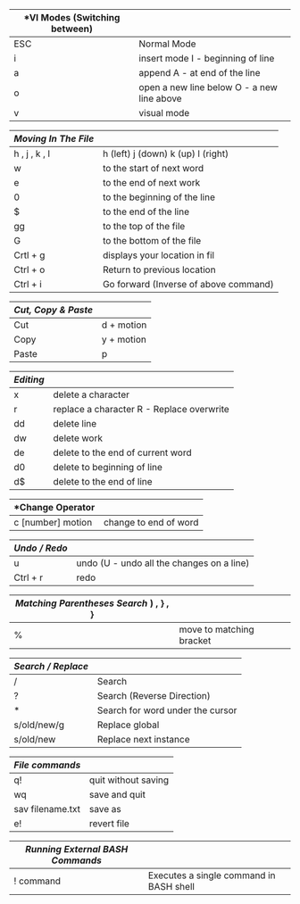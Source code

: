 | *VI Modes (Switching between)                                              || 
|----------------------|------------------------------------------------------|
| ESC                  | Normal Mode                                          |
| i                    | insert mode   I - beginning of line                  |
| a                    | append        A - at end of the line                 |
| o                    | open a new line below   O - a new line above         |
| v                    | visual mode                                          |


| *Moving In The File*                                              || 
|----------------------|---------------------------------------------|
| h , j , k , l        | h (left)   j (down)   k (up)   l (right)    |
| w                    | to the start of next word                   |
| e                    | to the end of next work                     |
| 0                    | to the beginning of the line                |
| $                    | to the end of the line                      |
| gg                   | to the top of the file                      |
| G                    | to the bottom of the file                   |
| Crtl + g             | displays your location in fil               |
| Ctrl + o             | Return to previous location                 |
| Ctrl + i             | Go forward (Inverse of above command)       |



| *Cut, Copy & Paste*                                               || 
|----------------------|---------------------------------------------|
| Cut                  | d + motion                                  |
| Copy                 | y + motion                                  |
| Paste                | p                                           |

| *Editing*                                                         || 
|----------------------|---------------------------------------------|
| x                    | delete a character                          |
| r                    | replace a character  R - Replace overwrite  |
| dd                   | delete line                                 |
| dw                   | delete work                                 |
| de                   | delete to the end of current word           |
| d0                   | delete to beginning of line                 |
| d$                   | delete to the end of line                   |


| *Change Operator                                                  || 
|----------------------|---------------------------------------------|
| c [number] motion    | change to end of word                       |


| *Undo / Redo*                                                     || 
|----------------------|---------------------------------------------|
| u                    | undo  (U - undo all the changes on a line)  |
| Ctrl + r             | redo                                        |

| *Matching Parentheses Search* ) , } , }                           || 
|----------------------|---------------------------------------------|
| %                    | move to matching bracket                    |


| *Search / Replace*                                                || 
|----------------------|---------------------------------------------|
| /                    | Search                                      |
| ?                    | Search (Reverse Direction)                  |
| *                    | Search for word under the cursor            |
| s/old/new/g          | Replace global                              |
| s/old/new            | Replace next instance                       |


| *File commands*                                                   || 
|----------------------|---------------------------------------------|
| q!                   | quit without saving                         |
| wq                   | save and quit                               |
| sav filename.txt     | save as                                     |
| e!                   | revert file                                 |

| *Running External BASH Commands*                                  || 
|----------------------|---------------------------------------------|
| ! command            | Executes a single command in BASH shell     |